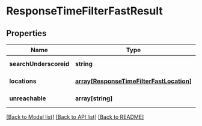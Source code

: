 # ResponseTimeFilterFastResult

## Properties
Name | Type | Description | Notes
------------ | ------------- | ------------- | -------------
**searchUnderscoreid** | **string** |  | [default to null]
**locations** | [**array[ResponseTimeFilterFastLocation]**](ResponseTimeFilterFastLocation.md) |  | [default to null]
**unreachable** | **array[string]** |  | [default to null]

[[Back to Model list]](../README.md#documentation-for-models) [[Back to API list]](../README.md#documentation-for-api-endpoints) [[Back to README]](../README.md)


